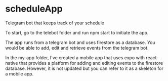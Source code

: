 # scheduleApp
Telegram bot that keeps track of your schedule

To start, go to the telebot folder and run npm start to initiate the app.

The app runs from a telegram bot and uses firestore as a database. You would be able to add, edit and retrieve events from the telegram bot.

In the my-app folder, I've created a mobile app that uses expo with react-native that provides a platform for adding and editing events to the firestore database. 
However, it is not updated but you can refer to it as a skeleton for a mobile app.
